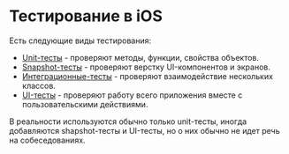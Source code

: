 # Тестирование в iOS

Есть следующие виды тестирования:
- [Unit-тесты](docs/UnitTests.md) - проверяют методы, функции, свойства объектов.
- [Snapshot-тесты](docs/SnapshotTests.md) - проверяют верстку UI-компонентов и экранов.
- [Интеграционные-тесты](docs/IntegrationTests.md) - проверяют взаимодействие нескольких классов.
- [UI-тесты](docs/UITests.md) - проверяют работу всего приложения вместе с пользовательскими действиями.

В реальности используются обычно только unit-тесты, иногда добавляются shapshot-тесты и UI-тесты, но о них обычно не идет речь на собеседованиях.
